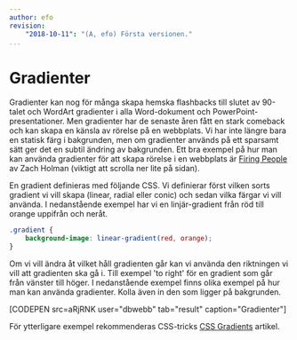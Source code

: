 ```yaml
---
author: efo
revision:
    "2018-10-11": "(A, efo) Första versionen."
...
```

Gradienter
=======================

Gradienter kan nog för många skapa hemska flashbacks till slutet av 90-talet och WordArt gradienter i alla Word-dokument och PowerPoint-presentationer. Men gradienter har de senaste åren fått en stark comeback och kan skapa en känsla av rörelse på en webbplats. Vi har inte längre bara en statisk färg i bakgrunden, men om gradienter används på ett sparsamt sätt ger det en subtil ändring av bakgrunden. Ett bra exempel på hur man kan använda gradienter för att skapa rörelse i en webbplats är [Firing People](https://zachholman.com/talk/firing-people)  av Zach Holman (viktigt att scrolla ner lite på sidan).

En gradient definieras med följande CSS. Vi definierar först vilken sorts gradient vi vill skapa (linear, radial eller conic) och sedan vilka färgar vi vill använda. I nedanstående exempel har vi en linjär-gradient från röd till orange uppifrån och neråt.

```css
.gradient {
    background-image: linear-gradient(red, orange);
}
```

Om vi vill ändra åt vilket håll gradienten går kan vi använda den riktningen vi vill att gradienten ska gå i. Till exempel 'to right' för en gradient som går från vänster till höger. I nedanstående exempel finns olika exempel på hur man kan använda gradienter. Kolla även in den som ligger på bakgrunden.

[CODEPEN src=aRjRNK user="dbwebb" tab="result" caption="Gradienter"]

För ytterligare exempel rekommenderas CSS-tricks [CSS Gradients](https://css-tricks.com/css3-gradients/) artikel.
